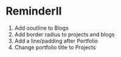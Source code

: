 # ReminderII

1. Add ooutline to Blogs 
2. Add border radius to projects and blogs 
3. Add a line/padding after Portfolio 
4. Change portfolio title to Projects 

